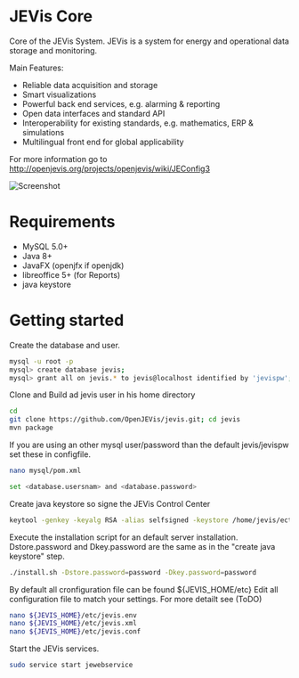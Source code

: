 # JEVis Core

Core of the JEVis System. JEVis is a system for energy and operational data storage and monitoring.

Main Features:
- Reliable data acquisition and storage
- Smart visualizations
- Powerful back end services, e.g. alarming & reporting
- Open data interfaces and standard API
- Interoperability for existing standards, e.g. mathematics, ERP & simulations
- Multilingual front end for global applicability

For more information go to http://openjevis.org/projects/openjevis/wiki/JEConfig3


![Screenshot](http://openjevis.org/attachments/download/1262/JEConfig3013.jpg)


# Requirements

- MySQL 5.0+
- Java 8+
- JavaFX (openjfx if openjdk)
- libreoffice 5+ (for Reports)
- java keystore

# Getting started

Create the database and user.

``` bash
mysql -u root -p
mysql> create database jevis;
mysql> grant all on jevis.* to jevis@localhost identified by 'jevispw';
```

Clone and Build ad jevis user in his home directory
``` bash
cd  
git clone https://github.com/OpenJEVis/jevis.git; cd jevis
mvn package
```

If you are using an other mysql user/password than the default jevis/jevispw set these in configfile. 
``` bash
nano mysql/pom.xml

set <database.usersnam> and <database.password>
```

Create java keystore so signe the JEVis Control Center
``` bash
keytool -genkey -keyalg RSA -alias selfsigned -keystore /home/jevis/ect/keystore.jks -storepass password -validity 360
```

Execute the installation script for an default server installation.  Dstore.password and Dkey.password are the same as in the "create java keystore" step.
``` bash
./install.sh -Dstore.password=password -Dkey.password=password
```


By default all cronfiguration file can be found ${JEVIS_HOME/etc}
Edit all configuration file to match your settings. For more detailt see (ToDO)
``` bash
nano ${JEVIS_HOME}/etc/jevis.env
nano ${JEVIS_HOME}/etc/jevis.xml
nano ${JEVIS_HOME}/etc/jevis.conf
```
 

Start the JEVis services.
``` bash
sudo service start jewebservice
```


